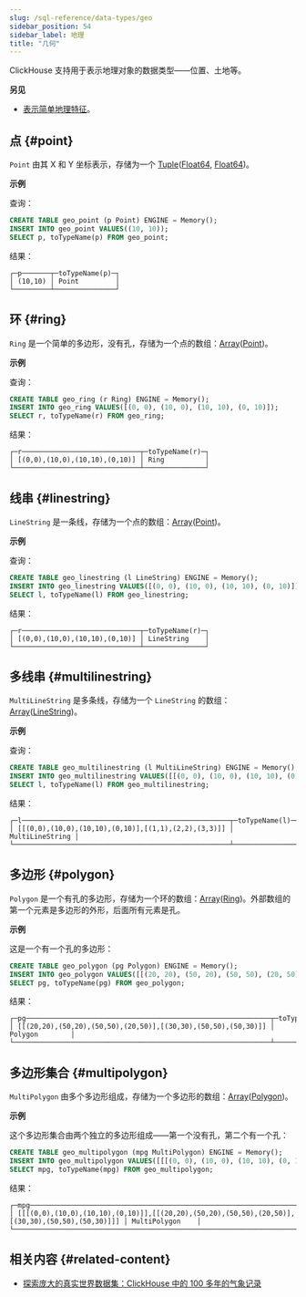 ```yaml
---
slug: /sql-reference/data-types/geo
sidebar_position: 54
sidebar_label: 地理
title: "几何"
---
```


ClickHouse 支持用于表示地理对象的数据类型——位置、土地等。

**另见**
- [表示简单地理特征](https://en.wikipedia.org/wiki/GeoJSON)。

## 点 {#point}

`Point` 由其 X 和 Y 坐标表示，存储为一个 [Tuple](tuple.md)([Float64](float.md), [Float64](float.md))。

**示例**

查询：

```sql
CREATE TABLE geo_point (p Point) ENGINE = Memory();
INSERT INTO geo_point VALUES((10, 10));
SELECT p, toTypeName(p) FROM geo_point;
```
结果：

``` text
┌─p───────┬─toTypeName(p)─┐
│ (10,10) │ Point         │
└─────────┴───────────────┘
```

## 环 {#ring}

`Ring` 是一个简单的多边形，没有孔，存储为一个点的数组：[Array](array.md)([Point](#point))。

**示例**

查询：

```sql
CREATE TABLE geo_ring (r Ring) ENGINE = Memory();
INSERT INTO geo_ring VALUES([(0, 0), (10, 0), (10, 10), (0, 10)]);
SELECT r, toTypeName(r) FROM geo_ring;
```
结果：

``` text
┌─r─────────────────────────────┬─toTypeName(r)─┐
│ [(0,0),(10,0),(10,10),(0,10)] │ Ring          │
└───────────────────────────────┴───────────────┘
```

## 线串 {#linestring}

`LineString` 是一条线，存储为一个点的数组：[Array](array.md)([Point](#point))。

**示例**

查询：

```sql
CREATE TABLE geo_linestring (l LineString) ENGINE = Memory();
INSERT INTO geo_linestring VALUES([(0, 0), (10, 0), (10, 10), (0, 10)]);
SELECT l, toTypeName(l) FROM geo_linestring;
```
结果：

``` text
┌─r─────────────────────────────┬─toTypeName(r)─┐
│ [(0,0),(10,0),(10,10),(0,10)] │ LineString    │
└───────────────────────────────┴───────────────┘
```

## 多线串 {#multilinestring}

`MultiLineString` 是多条线，存储为一个 `LineString` 的数组：[Array](array.md)([LineString](#linestring))。

**示例**

查询：

```sql
CREATE TABLE geo_multilinestring (l MultiLineString) ENGINE = Memory();
INSERT INTO geo_multilinestring VALUES([[(0, 0), (10, 0), (10, 10), (0, 10)], [(1, 1), (2, 2), (3, 3)]]);
SELECT l, toTypeName(l) FROM geo_multilinestring;
```
结果：

``` text
┌─l───────────────────────────────────────────────────┬─toTypeName(l)───┐
│ [[(0,0),(10,0),(10,10),(0,10)],[(1,1),(2,2),(3,3)]] │ MultiLineString │
└─────────────────────────────────────────────────────┴─────────────────┘
```

## 多边形 {#polygon}

`Polygon` 是一个有孔的多边形，存储为一个环的数组：[Array](array.md)([Ring](#ring))。外部数组的第一个元素是多边形的外形，后面所有元素是孔。

**示例**

这是一个有一个孔的多边形：

```sql
CREATE TABLE geo_polygon (pg Polygon) ENGINE = Memory();
INSERT INTO geo_polygon VALUES([[(20, 20), (50, 20), (50, 50), (20, 50)], [(30, 30), (50, 50), (50, 30)]]);
SELECT pg, toTypeName(pg) FROM geo_polygon;
```

结果：

``` text
┌─pg────────────────────────────────────────────────────────────┬─toTypeName(pg)─┐
│ [[(20,20),(50,20),(50,50),(20,50)],[(30,30),(50,50),(50,30)]] │ Polygon        │
└───────────────────────────────────────────────────────────────┴────────────────┘
```

## 多边形集合 {#multipolygon}

`MultiPolygon` 由多个多边形组成，存储为一个多边形的数组：[Array](array.md)([Polygon](#polygon))。

**示例**

这个多边形集合由两个独立的多边形组成——第一个没有孔，第二个有一个孔：

```sql
CREATE TABLE geo_multipolygon (mpg MultiPolygon) ENGINE = Memory();
INSERT INTO geo_multipolygon VALUES([[[(0, 0), (10, 0), (10, 10), (0, 10)]], [[(20, 20), (50, 20), (50, 50), (20, 50)],[(30, 30), (50, 50), (50, 30)]]]);
SELECT mpg, toTypeName(mpg) FROM geo_multipolygon;
```
结果：

``` text
┌─mpg─────────────────────────────────────────────────────────────────────────────────────────────┬─toTypeName(mpg)─┐
│ [[[(0,0),(10,0),(10,10),(0,10)]],[[(20,20),(50,20),(50,50),(20,50)],[(30,30),(50,50),(50,30)]]] │ MultiPolygon    │
└─────────────────────────────────────────────────────────────────────────────────────────────────┴─────────────────┘
```

## 相关内容 {#related-content}

- [探索庞大的真实世界数据集：ClickHouse 中的 100 多年的气象记录](https://clickhouse.com/blog/real-world-data-noaa-climate-data)

